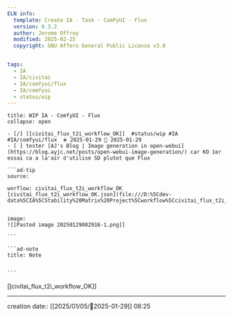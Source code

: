 ```yaml
---
ELN info:
  template: Create IA - Task - ComFyUI - Flux
  version: 0.3.2
  author: Jerome Offroy
  modified: 2025-02-25
  copyright: GNU Affero General Public License v3.0


tags:
  - IA
  - IA/civitai
  - IA/comfyui/flux
  - IA/comfyui
  - status/wip
---
```

 
`````ad-example
title: WIP IA - ComfyUI - Flux
collapse: open

- [/] [[civitai_flux_t2i_workflow_OK]]  #status/wip #IA #IA/comfyui/flux  ➕ 2025-01-29 🛫 2025-01-29
- [ ] tester [AJ's Blog | Image generation in open-webui](https://blog.ayjc.net/posts/open-webui-image-generation/) car KO 1er essai ca a la'air d'utilise SD plutot que Flux 

```ad-tip
source: 

worflow: civitai_flux_t2i_workflow_OK 
[civitai_flux_t2i_workflow_OK.json](file:///D:%5Cdev-data%5CIA%5CStability%20Matrix%20Project%5Cworkflow%5Ccivitai_flux_t2i_workflow_OK.json)


image:  
![[Pasted image 20250129082916-1.png]]

```

```ad-note
title: Note
 

```

`````

[[civitai_flux_t2i_workflow_OK]]

---
creation date:: [[2025/01/05/📒2025-01-29]]  08:25

